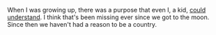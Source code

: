 When I was growing up, there was a purpose that even I, a kid, <a href="https://youtu.be/ouRbkBAOGEw?t=351">could understand</a>. I think that's been missing ever since we got to the moon. Since then we haven't had a reason to be a country. 
